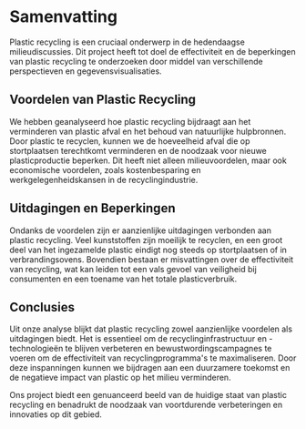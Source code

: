 # Samenvatting

Plastic recycling is een cruciaal onderwerp in de hedendaagse milieudiscussies. Dit project heeft tot doel de effectiviteit en de beperkingen van plastic recycling te onderzoeken door middel van verschillende perspectieven en gegevensvisualisaties.

## Voordelen van Plastic Recycling
We hebben geanalyseerd hoe plastic recycling bijdraagt aan het verminderen van plastic afval en het behoud van natuurlijke hulpbronnen. Door plastic te recyclen, kunnen we de hoeveelheid afval die op stortplaatsen terechtkomt verminderen en de noodzaak voor nieuwe plasticproductie beperken. Dit heeft niet alleen milieuvoordelen, maar ook economische voordelen, zoals kostenbesparing en werkgelegenheidskansen in de recyclingindustrie.

## Uitdagingen en Beperkingen
Ondanks de voordelen zijn er aanzienlijke uitdagingen verbonden aan plastic recycling. Veel kunststoffen zijn moeilijk te recyclen, en een groot deel van het ingezamelde plastic eindigt nog steeds op stortplaatsen of in verbrandingsovens. Bovendien bestaan er misvattingen over de effectiviteit van recycling, wat kan leiden tot een vals gevoel van veiligheid bij consumenten en een toename van het totale plasticverbruik.

## Conclusies
Uit onze analyse blijkt dat plastic recycling zowel aanzienlijke voordelen als uitdagingen biedt. Het is essentieel om de recyclinginfrastructuur en -technologieën te blijven verbeteren en bewustwordingscampagnes te voeren om de effectiviteit van recyclingprogramma's te maximaliseren. Door deze inspanningen kunnen we bijdragen aan een duurzamere toekomst en de negatieve impact van plastic op het milieu verminderen.

Ons project biedt een genuanceerd beeld van de huidige staat van plastic recycling en benadrukt de noodzaak van voortdurende verbeteringen en innovaties op dit gebied.
